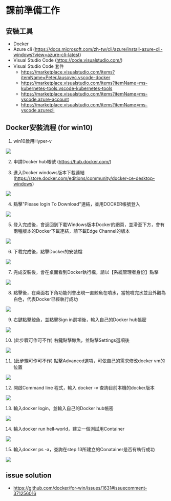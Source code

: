 # 課前準備工作

## 安裝工具
- Docker
- Azure cli (https://docs.microsoft.com/zh-tw/cli/azure/install-azure-cli-windows?view=azure-cli-latest)
- Visual Studio Code (https://code.visualstudio.com/)
- Visual Studio Code 套件
    - https://marketplace.visualstudio.com/items?itemName=PeterJausovec.vscode-docker
    - https://marketplace.visualstudio.com/items?itemName=ms-kubernetes-tools.vscode-kubernetes-tools
    - https://marketplace.visualstudio.com/items?itemName=ms-vscode.azure-account
    - https://marketplace.visualstudio.com/items?itemName=ms-vscode.azurecli


## Docker安裝流程 (for win10)
1. win10啟用Hyper-v

![](images/1.PNG)

2. 申請Docker hub帳號 (https://hub.docker.com/)

3. 進入Docker windows版本下載連結 (https://store.docker.com/editions/community/docker-ce-desktop-windows)

![](images/2.PNG)

4. 點擊"Please login To Download"連結，並用DOCKER帳號登入

![](images/3.PNG)

5.  登入完成後，會返回到下載Windows版本Docker的網頁，並滑至下方，會有兩種版本的Docker下載連結，請下載Edge Channel的版本

![](images/4.PNG)

6. 下載完成後，點擊Docker的安裝檔

![](images/5.PNG)

7. 完成安裝後，會在桌面看到Docker執行檔，請以【系統管理者身份】點擊

![](images/6.PNG)

8. 點擊後，在桌面右下角功能列會出現一直鯨魚在噴水，當牠噴完水並且外觀為白色，代表Docker已經執行成功

![](images/7.PNG)

9. 右鍵點擊鯨魚，並點擊Sign in選項後，輸入自己的Docker hub帳密

![](images/8.PNG)

10. (此步驟可作可不作) 右鍵點擊鯨魚，並點擊Settings選項後

![](images/9.PNG)

11. (此步驟可作可不作) 點擊Advanced選項，可依自己的需求修改docker vm的位置

![](images/10.PNG)

12. 開啟Command line 程式，輸入 docker -v 查詢目前本機的docker版本

![](images/11.PNG)

13. 輸入docker login，並輸入自己的Docker hub帳密

![](images/12.PNG)

14. 輸入docker run hell-world，建立一個測試用Container

![](images/13.PNG)

15. 輸入docker ps -a，查詢在step 13所建立的Conatainer是否有執行成功

![](images/14.PNG)

## issue solution
- https://github.com/docker/for-win/issues/1631#issuecomment-371256016